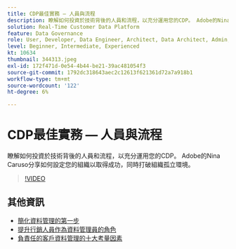 ```yaml
---
title: CDP最佳實務 — 人員與流程
description: 瞭解如何投資於技術背後的人員和流程，以充分運用您的CDP。 Adobe的Nina Caruso分享如何設定您的組織…… （說明應該介於60到160個字元之間）
solution: Real-Time Customer Data Platform
feature: Data Governance
role: User, Developer, Data Engineer, Architect, Data Architect, Admin, Leader
level: Beginner, Intermediate, Experienced
kt: 10634
thumbnail: 344313.jpeg
exl-id: 172f471d-0e54-4b44-be21-39ac481054f3
source-git-commit: 1792dc318643aec2c12613f621361d72a7a918b1
workflow-type: tm+mt
source-wordcount: '122'
ht-degree: 6%

---
```


# CDP最佳實務 — 人員與流程

瞭解如何投資於技術背後的人員和流程，以充分運用您的CDP。 Adobe的Nina Caruso分享如何設定您的組織以取得成功，同時打破組織孤立環境。

>[!VIDEO](https://video.tv.adobe.com/v/344313/?quality=12&learn=on)

## 其他資訊

* [簡化資料管理的第一步](first-mile.md)
* [提升行銷人員作為資料管理員的角色](https://experienceleague.adobe.com/docs/platform-learn/tutorials/privacy/elevating-the-marketers-role-as-a-data-steward.html)
* [負責任的客戶資料管理的十大考量因素](https://experienceleague.adobe.com/docs/platform-learn/tutorials/privacy/ten-considerations-for-responsible-customer-data-management.html)
